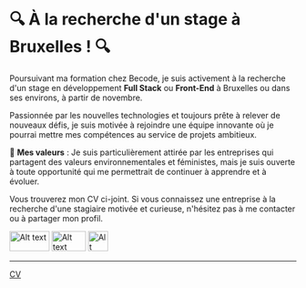 # 🔍 À la recherche d'un stage à Bruxelles ! 🔍

Poursuivant ma formation chez Becode, je suis activement à la recherche d'un stage en développement **Full Stack** ou **Front-End** à Bruxelles ou dans ses environs, à partir de novembre.

Passionnée par les nouvelles technologies et toujours prête à relever de nouveaux défis, je suis motivée à rejoindre une équipe innovante où je pourrai mettre mes compétences au service de projets ambitieux.

🌱 **Mes valeurs** : Je suis particulièrement attirée par les entreprises qui partagent des valeurs environnementales et féministes, mais je suis ouverte à toute opportunité qui me permettrait de continuer à apprendre et à évoluer.

Vous trouverez mon CV ci-joint. Si vous connaissez une entreprise à la recherche d'une stagiaire motivée et curieuse, n'hésitez pas à me contacter ou à partager mon profil.


<img src="https://encrypted-tbn0.gstatic.com/images?q=tbn:ANd9GcTvyRmieFYEx56pJ4SVB4N1QWY0-NNBNs1WKw&s" alt="Alt text" width="70" height="35"> <img src="https://i.altapps.net/icons/ejs-a450f.jpeg" alt="Alt text" width="60" height="35"> <img src="https://toppng.com/uploads/preview/react-native-svg-transformer-allows-you-import-svg-aperture-science-innovators-logo-11562851994zqcpwozsvy.png" alt="Alt text" width="35" height="35">




---

[CV](https://github.com/Nathbecode/Nathbecode/blob/main/CV-Nathaly.Viscaino.pdf)
